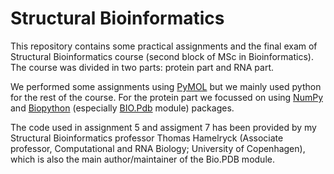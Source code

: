 # Structural Bioinformatics

This repository contains some practical assignments and the final exam of Structural Bioinformatics course (second block of MSc in Bioinformatics). The course was divided in two parts: protein part and RNA part.

We performed some assignments using [PyMOL](https://pymol.org/2/) but we mainly used python for the rest of the course. For the protein part we focussed on using [NumPy](https://docs.scipy.org/doc/numpy/reference/) and [Biopython](https://biopython.org/) (especially [BIO.Pdb](https://biopython.org/wiki/The_Biopython_Structural_Bioinformatics_FAQ) module) packages.

The code used in assignment 5 and assigment 7 has been provided by my Structural Bioinformatics professor Thomas Hamelryck (Associate professor, Computational and RNA Biology; University of Copenhagen), which is also the main author/maintainer of the Bio.PDB module.
